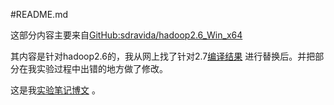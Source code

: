 #README.md

这部分内容主要来自[GitHub:sdravida/hadoop2.6_Win_x64](https://github.com/sdravida/hadoop2.6_Win_x64)

其内容是针对hadoop2.6的，我从网上找了针对2.7[编译结果](https://download.csdn.net/download/mar_ljh/10442609) 进行替换后。并把部分在我实验过程中出错的地方做了修改。

这是我[实验笔记博文](https://blog.csdn.net/sunjinshengli/article/details/84147427) 。


